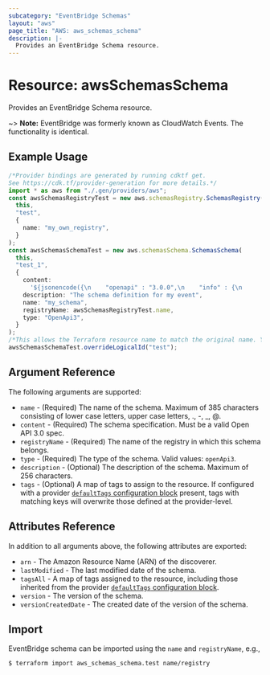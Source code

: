 ```yaml
---
subcategory: "EventBridge Schemas"
layout: "aws"
page_title: "AWS: aws_schemas_schema"
description: |-
  Provides an EventBridge Schema resource.
---
```


# Resource: awsSchemasSchema

Provides an EventBridge Schema resource.

\~> **Note:** EventBridge was formerly known as CloudWatch Events. The functionality is identical.

## Example Usage

```typescript
/*Provider bindings are generated by running cdktf get.
See https://cdk.tf/provider-generation for more details.*/
import * as aws from "./.gen/providers/aws";
const awsSchemasRegistryTest = new aws.schemasRegistry.SchemasRegistry(
  this,
  "test",
  {
    name: "my_own_registry",
  }
);
const awsSchemasSchemaTest = new aws.schemasSchema.SchemasSchema(
  this,
  "test_1",
  {
    content:
      '${jsonencode({\n    "openapi" : "3.0.0",\n    "info" : {\n      "version" : "1.0.0",\n      "title" : "Event"\n    },\n    "paths" : {},\n    "components" : {\n      "schemas" : {\n        "Event" : {\n          "type" : "object",\n          "properties" : {\n            "name" : {\n              "type" : "string"\n            }\n          }\n        }\n      }\n    }\n  })}',
    description: "The schema definition for my event",
    name: "my_schema",
    registryName: awsSchemasRegistryTest.name,
    type: "OpenApi3",
  }
);
/*This allows the Terraform resource name to match the original name. You can remove the call if you don't need them to match.*/
awsSchemasSchemaTest.overrideLogicalId("test");

```

## Argument Reference

The following arguments are supported:

* `name` - (Required) The name of the schema. Maximum of 385 characters consisting of lower case letters, upper case letters, ., -, \_, @.
* `content` - (Required) The schema specification. Must be a valid Open API 3.0 spec.
* `registryName` - (Required) The name of the registry in which this schema belongs.
* `type` - (Required) The type of the schema. Valid values: `openApi3`.
* `description` - (Optional) The description of the schema. Maximum of 256 characters.
* `tags` - (Optional) A map of tags to assign to the resource. If configured with a provider [`defaultTags` configuration block](https://registry.terraform.io/providers/hashicorp/aws/latest/docs#default_tags-configuration-block) present, tags with matching keys will overwrite those defined at the provider-level.

## Attributes Reference

In addition to all arguments above, the following attributes are exported:

* `arn` - The Amazon Resource Name (ARN) of the discoverer.
* `lastModified` - The last modified date of the schema.
* `tagsAll` - A map of tags assigned to the resource, including those inherited from the provider [`defaultTags` configuration block](https://registry.terraform.io/providers/hashicorp/aws/latest/docs#default_tags-configuration-block).
* `version` - The version of the schema.
* `versionCreatedDate` - The created date of the version of the schema.

## Import

EventBridge schema can be imported using the `name` and `registryName`, e.g.,

```console
$ terraform import aws_schemas_schema.test name/registry
```

